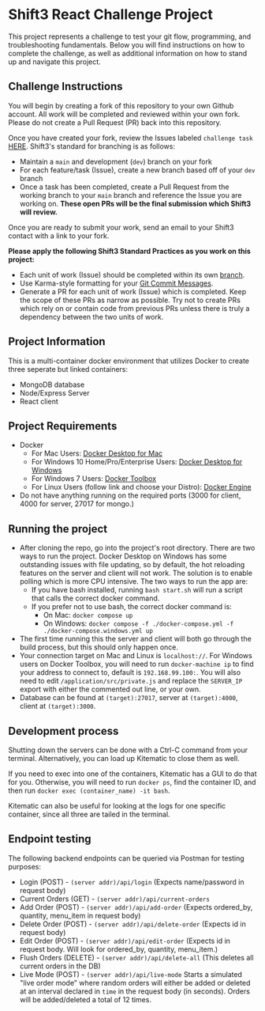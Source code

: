 # Shift3 React Challenge Project
This project represents a challenge to test your git flow, programming, and troubleshooting fundamentals. Below you will find instructions on how to complete the challenge, as well as additional information on how to stand up and navigate this project.

## Challenge Instructions
You will begin by creating a fork of this repository to your own Github account. All work will be completed and reviewed within your own fork. Please do not create a Pull Request (PR) back into this repository.

Once you have created your fork, review the Issues labeled `challenge task` [HERE](https://github.com/Shift3/react-challenge-project-2/issues). Shift3's standard for branching is as follows:

- Maintain a `main` and development (`dev`) branch on your fork
- For each feature/task (Issue), create a new branch based off of your `dev` branch
- Once a task has been completed, create a Pull Request from the working branch to your `main` branch and reference the Issue you are working on. **These open PRs will be the final submission which Shift3 will review.**

Once you are ready to submit your work, send an email to your Shift3 contact with a link to your fork.

**Please apply the following Shift3 Standard Practices as you work on this project:**
- Each unit of work (Issue) should be completed within its own [branch](https://github.com/Shift3/standards-and-practices/blob/master/standards/branching.md).
- Use Karma-style formatting for your [Git Commit Messages](https://github.com/Shift3/standards-and-practices/blob/master/standards/commits.md).
- Generate a PR for each unit of work (Issue) which is completed. Keep the scope of these PRs as narrow as possible. Try not to create PRs which rely on or contain code from previous PRs unless there is truly a dependency between the two units of work.

## Project Information

This is a multi-container docker environment that utilizes Docker to create three seperate but linked containers:

- MongoDB database
- Node/Express Server
- React client

## Project Requirements

- Docker
    - For Mac Users: [Docker Desktop for Mac](https://docs.docker.com/docker-for-mac/install/)
    - For Windows 10 Home/Pro/Enterprise Users: [Docker Desktop for Windows](https://docs.docker.com/docker-for-windows/install/)
    - For Windows 7 Users: [Docker Toolbox](https://docs.docker.com/toolbox/toolbox_install_windows/)
    - For Linux Users (follow link and choose your Distro): [Docker Engine](https://docs.docker.com/engine/install/)
- Do not have anything running on the required ports (3000 for client, 4000 for server, 27017 for mongo.)

## Running the project

- After cloning the repo, go into the project's root directory. There are two ways to run the project. Docker Desktop on Windows has some outstanding issues with file updating, so by default, the hot reloading features on the server and client will not work. The solution is to enable polling which is more CPU intensive. The two ways to run the app are:
    - If you have bash installed, running `bash start.sh` will run a script that calls the correct docker command.
    - If you prefer not to use bash, the correct docker command is:
      - On Mac: `docker compose up`
      - On Windows: `docker compose -f ./docker-compose.yml -f ./docker-compose.windows.yml up`
 - The first time running this the server and client will both go through the build process, but this should only happen once.
- Your connection target on Mac and Linux is `localhost://`. For Windows users on Docker Toolbox, you will need to run `docker-machine ip` to find your address to connect to, default is `192.168.99.100:`. You will also need to edit `/application/src/private.js` and replace the `SERVER_IP` export with either the commented out line, or your own.
- Database can be found at `(target):27017`, server at `(target):4000`, client at `(target):3000`.

## Development process

Shutting down the servers can be done with a Ctrl-C command from your terminal. Alternatively, you can load up Kitematic to close them as well.

If you need to exec into one of the containers, Kitematic has a GUI to do that for you. Otherwise, you will need to run `docker ps`, find the container ID, and then run `docker exec (container_name) -it bash`.

Kitematic can also be useful for looking at the logs for one specific container, since all three are tailed in the terminal.

## Endpoint testing

The following backend endpoints can be queried via Postman for testing purposes:

- Login (POST) - `(server addr)/api/login` (Expects name/password in request body)
- Current Orders (GET) - `(server addr)/api/current-orders`
- Add Order (POST) - `(server addr)/api/add-order` (Expects ordered_by, quantity, menu_item in request body)
- Delete Order (POST) - `(server addr)/api/delete-order` (Expects id in request body)
- Edit Order (POST) - `(server addr)/api/edit-order` (Expects id in request body. Will look for ordered_by, quantity, menu_item.)
- Flush Orders (DELETE) - `(server addr)/api/delete-all` (This deletes all current orders in the DB)
- Live Mode (POST) - `(server addr)/api/live-mode` Starts a simulated "live order mode" where random orders will either be added or deleted at an interval declared in `time` in the request body (in seconds). Orders will be added/deleted a total of 12 times.
